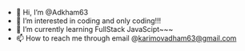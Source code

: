 - 👋 Hi, I’m @Adkham63
- 👀 I’m interested in coding and only coding!!!
- 🌱 I’m currently learning FullStack JavaScipt~~~
- 📫 How to reach me through email @karimovadham63@gmail.com


